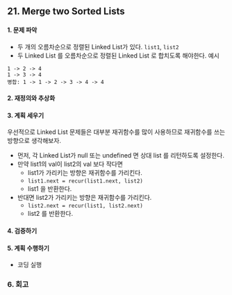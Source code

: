 ## 21. Merge two Sorted Lists
#### 1. 문제 파악
- 두 개의 오름차순으로 정렬된 Linked List가 있다. `list1`, `list2`
- 두 Linked List 를 오름차순으로 정렬된 Linked List 로 합치도록 해야한다.
예시
```
1 -> 2 -> 4
1 -> 3 -> 4
병합: 1 -> 1 -> 2 -> 3 -> 4 -> 4 
```
#### 2. 재정의와 추상화
#### 3. 계획 세우기
우선적으로 Linked List 문제들은 대부분 재귀함수를 많이 사용하므로 재귀함수를 쓰는 방향으로 생각해보자.
- 먼저, 각 Linked List가 null 또는 undefined 면 상대 list 를 리턴하도록 설정한다.
- 만약 list1의 val이 list2의 val 보다 작다면
  - list1가 가리키는 방향은 재귀함수를 가리킨다. 
  - `list1.next = recur(list1.next, list2)`
  - list1 을 반환한다.
- 반대면 list2가 가리키는 방향은 재귀함수를 가리킨다.
  - `list2.next = recur(list1, list2.next)`
  - list2 를 반환한다.
#### 4. 검증하기
#### 5. 계획 수행하기
- 코딩 실행

### 6. 회고
